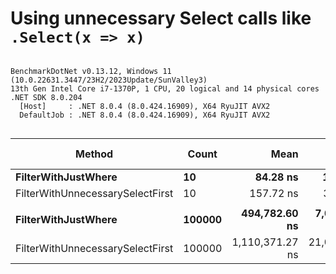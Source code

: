 # Using unnecessary Select calls like `.Select(x => x)`



```

BenchmarkDotNet v0.13.12, Windows 11 (10.0.22631.3447/23H2/2023Update/SunValley3)
13th Gen Intel Core i7-1370P, 1 CPU, 20 logical and 14 physical cores
.NET SDK 8.0.204
  [Host]     : .NET 8.0.4 (8.0.424.16909), X64 RyuJIT AVX2
  DefaultJob : .NET 8.0.4 (8.0.424.16909), X64 RyuJIT AVX2


```
| Method                           | Count  | Mean            | Error         | StdDev        | Ratio | RatioSD | Gen0     | Gen1     | Gen2     | Allocated | Alloc Ratio |
|--------------------------------- |------- |----------------:|--------------:|--------------:|------:|--------:|---------:|---------:|---------:|----------:|------------:|
| **FilterWithJustWhere**              | **10**     |        **84.28 ns** |      **1.645 ns** |      **1.538 ns** |  **1.00** |    **0.00** |   **0.0318** |        **-** |        **-** |     **400 B** |        **1.00** |
| FilterWithUnnecessarySelectFirst | 10     |       157.72 ns |      3.024 ns |      2.829 ns |  1.87 |    0.05 |   0.0362 |        - |        - |     456 B |        1.14 |
|                                  |        |                 |               |               |       |         |          |          |          |           |             |
| **FilterWithJustWhere**              | **100000** |   **494,782.60 ns** |  **7,018.747 ns** |  **6,565.341 ns** |  **1.00** |    **0.00** | **257.8125** | **247.0703** | **247.0703** | **2099084 B** |        **1.00** |
| FilterWithUnnecessarySelectFirst | 100000 | 1,110,371.27 ns | 21,040.221 ns | 25,839.281 ns |  2.24 |    0.07 | 335.9375 | 328.1250 | 326.1719 | 2097780 B |        1.00 |
